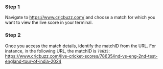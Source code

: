 ### Step 1
Navigate to https://www.cricbuzz.com/ and choose a match for which you want to view the live score in your terminal.

### Step 2
Once you access the match details, identify the matchID from the URL. 
For instance, in the following URL, the matchID is `78635`:
https://www.cricbuzz.com/live-cricket-scores/78635/ind-vs-eng-2nd-test-england-tour-of-india-2024